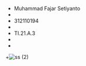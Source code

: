 + Muhammad Fajar Setiyanto
+
+ 312110194
+
+ TI.21.A.3
+
+
+![ss (2)](https://user-images.githubusercontent.com/127575285/224463207-a58eb606-1fe0-41e7-be57-c79e4499d7cd.png)
